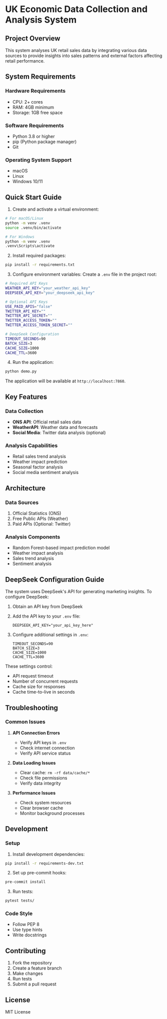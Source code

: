 # UK Economic Data Collection and Analysis System

## Project Overview
This system analyses UK retail sales data by integrating various data sources to provide insights into sales patterns and external factors affecting retail performance.

## System Requirements

### Hardware Requirements
- CPU: 2+ cores
- RAM: 4GB minimum
- Storage: 1GB free space

### Software Requirements
- Python 3.8 or higher
- pip (Python package manager)
- Git

### Operating System Support
- macOS
- Linux
- Windows 10/11

## Quick Start Guide

1. Create and activate a virtual environment:
```bash
# For macOS/Linux
python -m venv .venv
source .venv/bin/activate

# For Windows
python -m venv .venv
.venv\Scripts\activate
```

2. Install required packages:
```bash
pip install -r requirements.txt
```

3. Configure environment variables:
Create a `.env` file in the project root:
```bash
# Required API Keys
WEATHER_API_KEY="your_weather_api_key"
DEEPSEEK_API_KEY="your_deepseek_api_key"

# Optional API Keys
USE_PAID_APIS="false"
TWITTER_API_KEY=""
TWITTER_API_SECRET=""
TWITTER_ACCESS_TOKEN=""
TWITTER_ACCESS_TOKEN_SECRET=""

# DeepSeek Configuration
TIMEOUT_SECONDS=90
BATCH_SIZE=3
CACHE_SIZE=1000
CACHE_TTL=3600
```

4. Run the application:
```bash
python demo.py
```

The application will be available at `http://localhost:7860`.

## Key Features

### Data Collection
- **ONS API**: Official retail sales data
- **WeatherAPI**: Weather data and forecasts
- **Social Media**: Twitter data analysis (optional)

### Analysis Capabilities
- Retail sales trend analysis
- Weather impact prediction
- Seasonal factor analysis
- Social media sentiment analysis

## Architecture

### Data Sources
1. Official Statistics (ONS)
2. Free Public APIs (Weather)
3. Paid APIs (Optional: Twitter)

### Analysis Components
- Random Forest-based impact prediction model
- Weather impact analysis
- Sales trend analysis
- Sentiment analysis

## DeepSeek Configuration Guide

The system uses DeepSeek's API for generating marketing insights. To configure DeepSeek:

1. Obtain an API key from DeepSeek
2. Add the API key to your `.env` file:
   ```
   DEEPSEEK_API_KEY="your_api_key_here"
   ```

3. Configure additional settings in `.env`:
   ```
   TIMEOUT_SECONDS=90
   BATCH_SIZE=3
   CACHE_SIZE=1000
   CACHE_TTL=3600
   ```

These settings control:
- API request timeout
- Number of concurrent requests
- Cache size for responses
- Cache time-to-live in seconds

## Troubleshooting

### Common Issues
1. **API Connection Errors**
   - Verify API keys in `.env`
   - Check internet connection
   - Verify API service status

2. **Data Loading Issues**
   - Clear cache: `rm -rf data/cache/*`
   - Check file permissions
   - Verify data integrity

3. **Performance Issues**
   - Check system resources
   - Clear browser cache
   - Monitor background processes

## Development

### Setup
1. Install development dependencies:
```bash
pip install -r requirements-dev.txt
```

2. Set up pre-commit hooks:
```bash
pre-commit install
```

3. Run tests:
```bash
pytest tests/
```

### Code Style
- Follow PEP 8
- Use type hints
- Write docstrings

## Contributing
1. Fork the repository
2. Create a feature branch
3. Make changes
4. Run tests
5. Submit a pull request

## License
MIT License 